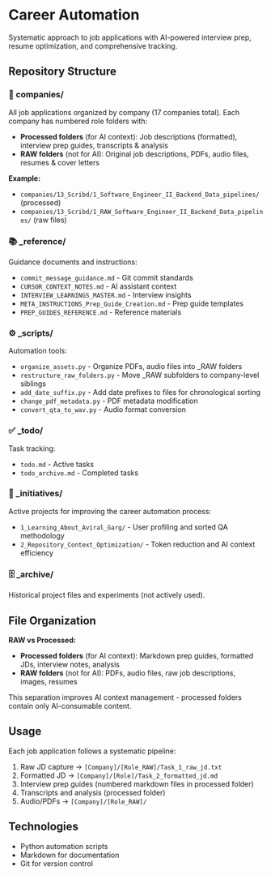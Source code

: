 # Career Automation

Systematic approach to job applications with AI-powered interview prep, resume optimization, and comprehensive tracking.

## Repository Structure

### 📁 companies/
All job applications organized by company (17 companies total). Each company has numbered role folders with:
- **Processed folders** (for AI context): Job descriptions (formatted), interview prep guides, transcripts & analysis
- **RAW folders** (not for AI): Original job descriptions, PDFs, audio files, resumes & cover letters

**Example:** 
- `companies/13_Scribd/1_Software_Engineer_II_Backend_Data_pipelines/` (processed)
- `companies/13_Scribd/1_RAW_Software_Engineer_II_Backend_Data_pipelines/` (raw files)

### 📚 _reference/
Guidance documents and instructions:
- `commit_message_guidance.md` - Git commit standards
- `CURSOR_CONTEXT_NOTES.md` - AI assistant context
- `INTERVIEW_LEARNINGS_MASTER.md` - Interview insights
- `META_INSTRUCTIONS_Prep_Guide_Creation.md` - Prep guide templates
- `PREP_GUIDES_REFERENCE.md` - Reference materials

### ⚙️ _scripts/
Automation tools:
- `organize_assets.py` - Organize PDFs, audio files into _RAW folders
- `restructure_raw_folders.py` - Move _RAW subfolders to company-level siblings
- `add_date_suffix.py` - Add date prefixes to files for chronological sorting
- `change_pdf_metadata.py` - PDF metadata modification
- `convert_qta_to_wav.py` - Audio format conversion

### ✅ _todo/
Task tracking:
- `todo.md` - Active tasks
- `todo_archive.md` - Completed tasks

### 🎯 _initiatives/
Active projects for improving the career automation process:
- `1_Learning_About_Aviral_Garg/` - User profiling and sorted QA methodology
- `2_Repository_Context_Optimization/` - Token reduction and AI context efficiency

### 🗄️ _archive/
Historical project files and experiments (not actively used).

## File Organization

**RAW vs Processed:**
- **Processed folders** (for AI context): Markdown prep guides, formatted JDs, interview notes, analysis
- **RAW folders** (not for AI): PDFs, audio files, raw job descriptions, images, resumes

This separation improves AI context management - processed folders contain only AI-consumable content.

## Usage

Each job application follows a systematic pipeline:
1. Raw JD capture → `[Company]/[Role_RAW]/Task_1_raw_jd.txt`
2. Formatted JD → `[Company]/[Role]/Task_2_formatted_jd.md`
3. Interview prep guides (numbered markdown files in processed folder)
4. Transcripts and analysis (processed folder)
5. Audio/PDFs → `[Company]/[Role_RAW]/`

## Technologies

- Python automation scripts
- Markdown for documentation
- Git for version control

